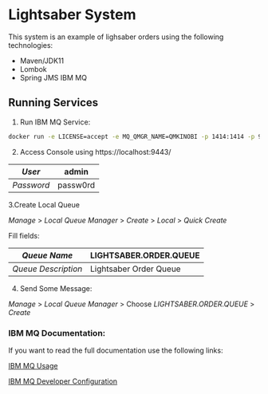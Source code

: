 # Lightsaber System

This system is an example of lighsaber orders using the following technologies:

- Maven/JDK11
- Lombok
- Spring JMS IBM MQ

## Running Services

1. Run IBM MQ Service:

```bash
docker run -e LICENSE=accept -e MQ_QMGR_NAME=QMKINOBI -p 1414:1414 -p 9443:9443 -d ibmcom/mq
```

2. Access Console using https://localhost:9443/

|*User*      | admin   |
|------------|---------|
|*Password*  |passw0rd |

3.Create Local Queue

*Manage* > *Local Queue Manager* > *Create* >  *Local* > *Quick Create* 

Fill fields:

| *Queue Name*        | LIGHTSABER.ORDER.QUEUE |
|---------------------|------------------------|
| *Queue Description* | Lightsaber Order Queue |

4. Send Some Message:

*Manage* > *Local Queue Manager* > Choose *LIGHTSABER.ORDER.QUEUE* > *Create*

### IBM MQ Documentation:

If you want to read the full documentation use the following links:

[IBM MQ Usage](https://github.com/ibm-messaging/mq-container/blob/master/docs/usage.md)

[IBM MQ Developer Configuration](https://github.com/ibm-messaging/mq-container/blob/master/docs/developer-config.md)